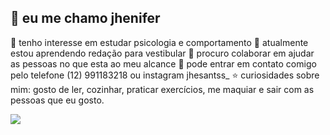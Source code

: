 ## 🤙 eu me chamo jhenifer
   👀 tenho interesse em estudar psicologia e comportamento
   🥇 atualmente estou aprendendo redação para vestibular
   💙 procuro colaborar em ajudar as pessoas no que esta ao meu alcance
   💌 pode entrar em contato comigo pelo telefone (12) 991183218 ou instagram jhesantss_
   ⭐ curiosidades sobre mim: gosto de ler, cozinhar, praticar exercícios, me maquiar e sair com as pessoas que eu gosto.

   ![](https://media.tenor.com/oa6P0UZSqB0AAAAM/butterflies-flying.gif)
